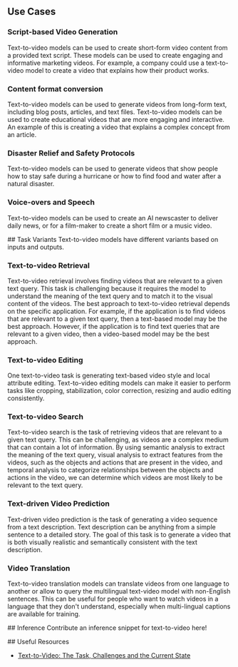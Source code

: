 ## Use Cases

### Script-based Video Generation
Text-to-video models can be used to create short-form video content from a provided text script. These models can be used to create engaging and informative marketing videos. For example, a company could use a text-to-video model to create a video that explains how their product works.


### Content format conversion
Text-to-video models can be used to generate videos from long-form text, including blog posts, articles, and text files. Text-to-video models can be used to create educational videos that are more engaging and interactive. An example of this is creating a video that explains a complex concept from an article.

### Disaster Relief and Safety Protocols
Text-to-video models can be used to generate videos that show people how to stay safe during a hurricane or how to find food and water after a natural disaster.

### Voice-overs and Speech
Text-to-video models can be used to create an AI newscaster to deliver daily news, or for a film-maker to create a short film or a music video.


## Task Variants
Text-to-video models have different variants based on inputs and outputs.

### Text-to-video Retrieval
Text-to-video retrieval involves finding videos that are relevant to a given text query. This task is challenging because it requires the model to understand the meaning of the text query and to match it to the visual content of the videos. The best approach to text-to-video retrieval depends on the specific application. For example, if the application is to find videos that are relevant to a given text query, then a text-based model may be the best approach. However, if the application is to find text queries that are relevant to a given video, then a video-based model may be the best approach.

### Text-to-video Editing
One text-to-video task is generating text-based video style and local attribute editing. Text-to-video editing models can make it easier to perform tasks like cropping, stabilization, color correction, resizing and audio editing consistently.

### Text-to-video Search
Text-to-video search is the task of retrieving videos that are relevant to a given text query. This can be challenging, as videos are a complex medium that can contain a lot of information. By using semantic analysis to extract the meaning of the text query, visual analysis to extract features from the videos, such as the objects and actions that are present in the video, and temporal analysis to categorize relationships between the objects and actions in the video, we can determine which videos are most likely to be relevant to the text query.

### Text-driven Video Prediction
Text-driven video prediction is the task of generating a video sequence from a text description. Text description can be anything from a simple sentence to a detailed story. The goal of this task is to generate a video that is both visually realistic and semantically consistent with the text description.

### Video Translation
Text-to-video translation models can translate videos from one language to another or allow to query the multilingual text-video model with non-English sentences. This can be useful for people who want to watch videos in a language that they don't understand, especially when multi-lingual captions are available for training.

## Inference
Contribute an inference snippet for text-to-video here!

## Useful Resources
- [Text-to-Video: The Task, Challenges and the Current State](https://huggingface.co/blog/text-to-video)